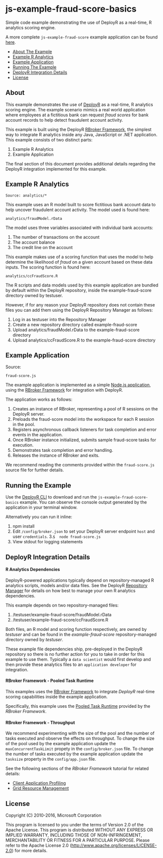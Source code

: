 js-example-fraud-score-basics
=============================

Simple code example demonstrating the use of DeployR as a real-time, R analytics scoring engine.

A more complete `js-example-fraud-score` example application can be found [here](https://github.com/microsoft/js-example-fraud-score).

- [About The Example](#about)
- [Example R Analytics](#example-r-analytics)
- [Example Application](#example-application)
- [Running The Example](#running-the-example)
- [DeployR Integration Details](#deployr-integration-details)
- [License](#license)

## About

This example demonstrates the use of
[DeployR](http://deployr.revolutionanalytics.com) as a real-time, R
analytics scoring engine. The example scenario mimics a real world application where employees at a fictitious bank can request _fraud scores_ for bank account records to help detect fraudulent account activity.

This example is built using the DeployR [RBroker
Framework](http://deployr.revolutionanalytics.com/dev/rbroker), the simplest way
to integrate R analytics inside any Java, JavaScript or .NET
application. This example consists of two distinct parts:

1. Example R Analytics
2. Example Application

The final section of this document provides additional details regarding the
DeployR integration implemented for this example.

## Example R Analytics

```
Source: analytics/*
```

This example uses an R model built to score fictitious bank account data
to help uncover fraudulent account activity. The model used is found
here:

```
analytics/fraudModel.rData
```

The model uses three variables associated with individual bank accounts:

1. The number of transactions on the account
2. The account balance
3. The credit line on the account

This example makes use of a scoring function that uses the model to help
determine the likelihood of _fraud_ on a given account based on these
data inputs. The scoring function is found here:

```
analytics/ccFraudScore.R
```

The R scripts and data models used by this example application are
bundled by default within the DeployR repository, inside the
example-fraud-score directory owned by testuser.

However, if for any reason your DeployR repository does not contain
these files you can add them using the DeployR Repository Manager as
follows:

1. Log in as testuser into the Repository Manager
2. Create a new repository directory called example-fraud-score
3. Upload analytics/fraudModel.rData to the example-fraud-score
   directory
4. Upload analytics/ccFraudScore.R to the example-fraud-score directory

## Example Application

Source:

```
fraud-score.js
```

The example application is implemented as a simple [Node.js application](https://nodejs.org), using the [RBroker Framework](http://deployr.revolutionanalytics.com/dev/rbroker) for integration with DeployR.

The application works as follows:

1. Creates an instance of RBroker, representing a pool of R sessions on the DeployR server.
2. Preloads the fraud-score model into the workspace for each R session in the pool.
3. Registers asynchronous callback listeners for task completion and error events in the application.
4. Once RBroker instance initialized, submits sample fraud-score tasks for execution.
5. Demonstrates task completion and error handling.
5. Releases the instance of RBroker and exits.

We recommend reading the comments provided within the `fraud-score.js` source file for further details. 


## Running the Example

Use the [DeployR CLI](https://github.com/microsoft/deployr-cli) to download and run the `js-example-fraud-score-basics` example. You can observe the console output generated by the application in your terminal window.


Alternatively you can run it inline:

1. npm install
2. Edit `/config/broker.json` to set your DeployR server endpoint `host` and
   user `credentials`.
3.`$  node fraud-score.js`
4. View stdout for logging statements

## DeployR Integration Details

#### R Analytics Dependencies

DeployR-powered applications typically depend on repository-managed R analytics
scripts, models and/or data files. See the DeployR [Repository Manager](http://deployr.revolutionanalytics.com/documents/help/repo-man/) for details on how best to manage your own R analytics dependencies.

This example depends on two repository-managed files:

1. /testuser/example-fraud-score/fraudModel.rData
2. /testuser/example-fraud-score/ccFraudScore.R

Both files, an R model and scoring function respectively, are owned by _testuser_ and can be found in the _example-fraud-score_ repository-managed directory owned by _testuser_.

These example file dependencies ship, pre-deployed in the DeployR repository so there is no further action for you to take in order for this example to use them. Typically a `data scientist` would first develop and then provide these analytics files to an `application developer` for integration.

#### RBroker Framework - Pooled Task Runtime

This examples uses the [RBroker Framework](http://deployr.revolutionanalytics.com/documents/dev/rbroker/) to integrate _DeployR_ real-time scoring capabilities inside the example application.

Specifically, this example uses the [Pooled Task Runtime](http://deployr.revolutionanalytics.com/documents/dev/rbroker/#pooled) provided by the _RBroker Framework_.

#### RBroker Framework - Throughput

We recommend experimenting with the size of the pool and the number of tasks executed and observe the effects on throughput. To change the size of the pool used by the example application update the `maxConcurrentTaskLimit` propety in the `config/broker.json` file. To change the number of tasks executed by the example application update the `tasksize` property in the `config/app.json` file.

See the following sections of the _RBroker Framework_ 
tutorial for related details:

- [Client Application Profiling](http://deployr.revolutionanalytics.com/documents/dev/rbroker/#profiling)
- [Grid Resource Management](http://deployr.revolutionanalytics.com/documents/dev/rbroker/#gridprimer) 

## License ##

Copyright (C) 2010-2016, Microsoft Corporation

This program is licensed to you under the terms of Version 2.0 of the
Apache License. This program is distributed WITHOUT
ANY EXPRESS OR IMPLIED WARRANTY, INCLUDING THOSE OF NON-INFRINGEMENT,
MERCHANTABILITY OR FITNESS FOR A PARTICULAR PURPOSE. Please refer to the
Apache License 2.0 (http://www.apache.org/licenses/LICENSE-2.0) for more 
details.